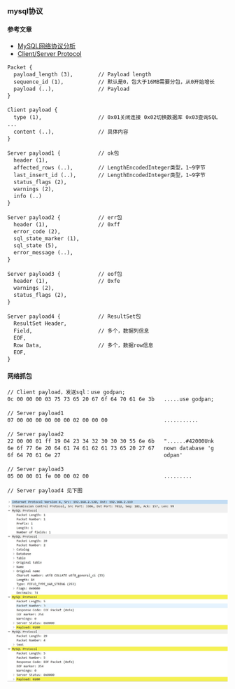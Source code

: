 ### mysql协议

#### 参考文章
* [MySQL网络协议分析](https://scala.cool/2017/11/mysql-protocol/)
* [Client/Server Protocol](https://dev.mysql.com/doc/dev/mysql-server/latest/PAGE_PROTOCOL.html#protocol_overview)

```
Packet {
  payload_length (3),        // Payload length
  sequence_id (1),           // 默认是0，包大于16MB需要分包，从0开始增长
  payload (..),              // Payload
}

Client payload {
  type (1),                  // 0x01关闭连接 0x02切换数据库 0x03查询SQL ... 
  content (..),              // 具体内容
}

Server payload1 {            // ok包
  header (1),
  affected_rows (..),        // LengthEncodedInteger类型，1~9字节
  last_insert_id (..),       // LengthEncodedInteger类型，1~9字节
  status_flags (2),
  warnings (2),
  info (..)
}

Server payload2 {            // err包
  header (1),                // 0xff
  error_code (2),
  sql_state_marker (1),
  sql_state (5),
  error_message (..),
}

Server payload3 {            // eof包
  header (1),                // 0xfe
  warnings (2),
  status_flags (2),
}

Server payload4 {            // ResultSet包
  ResultSet Header,             
  Field,                     // 多个，数据列信息
  EOF,
  Row Data,                  // 多个，数据row信息
  EOF,
}
```

#### 网络抓包
```
// Client payload，发送sql：use godpan;
0c 00 00 00 03 75 73 65 20 67 6f 64 70 61 6e 3b   .....use godpan;

// Server payload1
07 00 00 00 00 00 00 02 00 00 00                  ...........

// Server payload2
22 00 00 01 ff 19 04 23 34 32 30 30 30 55 6e 6b   "......#42000Unk
6e 6f 77 6e 20 64 61 74 61 62 61 73 65 20 27 67   nown database 'g
6f 64 70 61 6e 27                                 odpan'

// Server payload3
05 00 00 01 fe 00 00 02 00                        .........

// Server payload4 见下图
```

![](../images/mysql_protocal.jpg)
